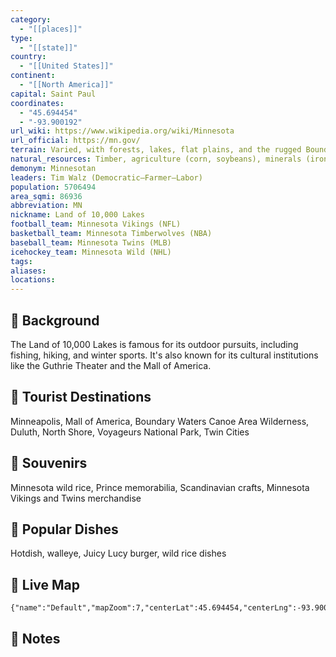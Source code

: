 ```yaml
---
category:
  - "[[places]]"
type:
  - "[[state]]"
country:
  - "[[United States]]"
continent:
  - "[[North America]]"
capital: Saint Paul
coordinates:
  - "45.694454"
  - "-93.900192"
url_wiki: https://www.wikipedia.org/wiki/Minnesota
url_official: https://mn.gov/
terrain: Varied, with forests, lakes, flat plains, and the rugged Boundary Waters region.
natural_resources: Timber, agriculture (corn, soybeans), minerals (iron ore, taconite), water resources
demonym: Minnesotan
leaders: Tim Walz (Democratic–Farmer–Labor)
population: 5706494
area_sqmi: 86936
abbreviation: MN
nickname: Land of 10,000 Lakes
football_team: Minnesota Vikings (NFL)
basketball_team: Minnesota Timberwolves (NBA)
baseball_team: Minnesota Twins (MLB)
icehockey_team: Minnesota Wild (NHL)
tags: 
aliases: 
locations:
---
```

## 🌱 Background
The Land of 10,000 Lakes is famous for its outdoor pursuits, including fishing, hiking, and winter sports. It's also known for its cultural institutions like the Guthrie Theater and the Mall of America.

## 📌 Tourist Destinations
Minneapolis, Mall of America, Boundary Waters Canoe Area Wilderness, Duluth, North Shore, Voyageurs National Park, Twin Cities

## 🎁 Souvenirs
Minnesota wild rice, Prince memorabilia, Scandinavian crafts, Minnesota Vikings and Twins merchandise

## 🍲 Popular Dishes
Hotdish, walleye, Juicy Lucy burger, wild rice dishes

## 📡 Live Map
```mapview
{"name":"Default","mapZoom":7,"centerLat":45.694454,"centerLng":-93.900192,"query":"","chosenMapSource":0}
```

## 📒 Notes

